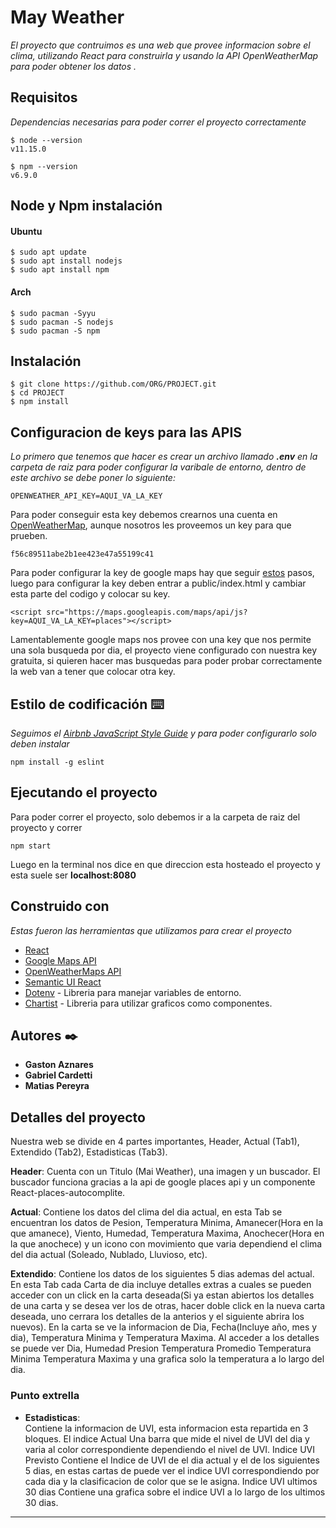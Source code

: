 # May Weather

_El proyecto que contruimos es una web que provee informacion sobre el clima, utilizando React para construirla y usando la API OpenWeatherMap para poder obtener los datos ._


## Requisitos

_Dependencias necesarias para poder correr el proyecto correctamente_

```
$ node --version
v11.15.0

$ npm --version
v6.9.0
```
## Node y Npm instalación
  #### Ubuntu
    
    $ sudo apt update
    $ sudo apt install nodejs
    $ sudo apt install npm
    
 #### Arch
    
    $ sudo pacman -Syyu
    $ sudo pacman -S nodejs
    $ sudo pacman -S npm

    
## Instalación

```
$ git clone https://github.com/ORG/PROJECT.git
$ cd PROJECT
$ npm install
```
## Configuracion de keys para las APIS
_Lo primero que tenemos que hacer es crear un archivo llamado **.env** en la carpeta de raiz para poder configurar la varibale de entorno, dentro de este archivo se debe poner lo siguiente:_
```
OPENWEATHER_API_KEY=AQUI_VA_LA_KEY
```
Para poder conseguir esta key debemos crearnos una cuenta en [OpenWeatherMap](https://openweathermap.org/), aunque nosotros les proveemos un key para que prueben.
```
f56c89511abe2b1ee423e47a55199c41
```

Para poder configurar la key de google maps hay que seguir [estos](https://developers.google.com/maps/documentation/javascript/get-api-key) pasos, luego para configurar la key deben entrar a public/index.html y cambiar esta parte del codigo y colocar su key.

```
<script src="https://maps.googleapis.com/maps/api/js?key=AQUI_VA_LA_KEY=places"></script>
```

Lamentablemente google maps nos provee con una key que nos permite una sola busqueda por dia, el proyecto viene configurado con nuestra key gratuita, si quieren hacer mas busquedas para poder probar correctamente la web van a tener que colocar otra key.

## Estilo de codificación ⌨️

_Seguimos el [Airbnb JavaScript Style Guide](https://github.com/airbnb/javascript) y para poder configurarlo solo deben instalar_

```
npm install -g eslint
```
## Ejecutando el proyecto
Para poder correr el proyecto, solo debemos ir a la carpeta de raiz del proyecto y correr
```
npm start
```
Luego en la terminal nos dice en que direccion esta hosteado el proyecto y esta suele ser **localhost:8080**

## Construido con

_Estas fueron las herramientas que utilizamos para crear el proyecto_

* [React ](https://reactjs.org/)
* [Google Maps API ](https://developers.google.com/maps/documentation/)
* [OpenWeatherMaps API](https://openweathermap.org/api)
* [Semantic UI React ](https://react.semantic-ui.com/)
* [Dotenv](https://github.com/mrsteele/dotenv-webpack) - Libreria para manejar variables de entorno.
* [Chartist](https://github.com/fraserxu/react-chartist) - Libreria para utilizar graficos como componentes.


## Autores ✒️

* **Gaston Aznares**
* **Gabriel Cardetti** 
* **Matias Pereyra**  

## Detalles del proyecto  

Nuestra web se divide en 4 partes importantes, Header, Actual (Tab1), Extendido (Tab2), Estadisticas (Tab3).

**Header**: Cuenta con un Titulo (Mai Weather), una imagen y un buscador. El buscador funciona gracias a la api de google places api y un componente React-places-autocomplite.

**Actual**: Contiene los datos del clima del dia actual, en esta Tab se encuentran los datos de Pesion, Temperatura Minima, Amanecer(Hora en la que amanece), Viento, Humedad, Temperatura Maxima, Anochecer(Hora en la que anochece) y un icono con movimiento que varia dependiend el clima del dia actual (Soleado, Nublado, Lluvioso, etc).

**Extendido**: Contiene los datos de los siguientes 5 dias ademas del actual. En esta Tab cada Carta de dia incluye detalles extras a cuales se pueden acceder con un click en la carta deseada(Si ya estan abiertos los detalles de una carta y se desea ver los de otras, hacer doble click en la nueva carta deseada, uno cerrara los detalles de la anterios y el siguiente abrira los nuevos).
En la carta se ve la informacion de Dia, Fecha(Incluye año, mes y dia), Temperatura Minima y Temperatura Maxima. Al acceder a los detalles se puede ver Dia, Humedad Presion Temperatura Promedio Temperatura Minima Temperatura Maxima y una grafica solo la temperatura a lo largo del dia.

### Punto extrella
* **Estadisticas**:    
 Contiene la informacion de UVI, esta informacion esta repartida en 3 bloques. El indice Actual Una barra que mide el nivel de UVI del dia y varia al color correspondiente dependiendo el nivel de UVI.
Indice UVI Previsto Contiene el Indice de UVI de el dia actual y el de los siguientes 5 dias, en estas cartas de puede ver el indice UVI correspondiendo por cada dia y la clasificacion de color que se le asigna.
Indice UVI ultimos 30 dias Contiene una grafica sobre el indice UVI a lo largo de los ultimos 30 dias. 

---
